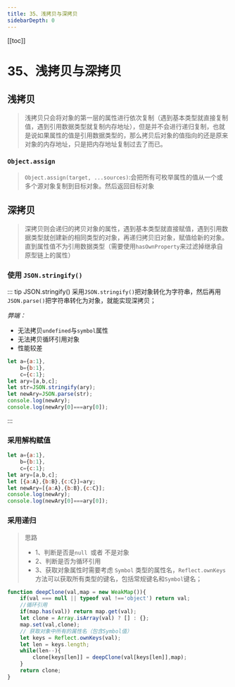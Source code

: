 ```yaml
---
title: 35、浅拷贝与深拷贝
sidebarDepth: 0
---
```

[[toc]]
# 35、浅拷贝与深拷贝
## 浅拷贝
>浅拷贝只会将对象的第一层的属性进行依次复制（遇到基本类型就直接复制值，遇到引用数据类型就复制内存地址），但是并不会进行递归复制，也就是说如果属性的值是引用数据类型的，那么拷贝后对象的值指向的还是原来对象的内存地址，只是把内存地址复制过去了而已。
### `Object.assign`
>`Object.assign(target, ...sources)`:会把所有可枚举属性的值从一个或多个源对象复制到目标对象。然后返回目标对象
## 深拷贝
>深拷贝则会递归的拷贝对象的属性，遇到基本类型就直接赋值，遇到引用数据类型就创建新的相同类型的对象，再递归拷贝旧对象，赋值给新的对象。直到属性值不为引用数据类型（需要使用`hasOwnProperty`来过滤掉继承自原型链上的属性）
### 使用 `JSON.stringify()`
::: tip JSON.stringify()
采用`JSON.stringify()`把对象转化为字符串，然后再用`JSON.parse()`把字符串转化为对象，就能实现深拷贝；

*弊端：*
- 无法拷贝`undefined`与`symbol`属性
- 无法拷贝循环引用对象
- 性能较差
```js
let a={a:1},
    b={b:1},
    c={c:1};
let ary=[a,b,c];
let str=JSON.stringify(ary);
let newAry=JSON.parse(str);
console.log(newAry);
console.log(newAry[0]===ary[0]);
```
:::
### 采用解构赋值
```js
let a={a:1},
    b={b:1},
    c={c:1};
let ary=[a,b,c];
let [{a:A},{b:B},{c:C}]=ary;
let newAry=[{a:A},{b:B},{c:C}];
console.log(newAry);
console.log(newAry[0]===ary[0]);
```
### 采用递归
>思路
> - 1、判断是否是`null `或者 不是对象
> - 2、判断是否为循环引用
> - 3、获取对象属性时需要考虑 `Symbol` 类型的属性名，`Reflect.ownKeys` 方法可以获取所有类型的键名，包括常规键名和`Symbol`键名；
```js
function deepClone(val,map = new WeakMap()){
	if(val === null || typeof val !=='object') return val;
	//循环引用
	if(map.has(val)) return map.get(val);
	let clone = Array.isArray(val) ? [] : {};
	map.set(val,clone);
	// 获取对象中所有的属性名（包含Symbol值）
	let keys = Reflect.ownKeys(val);
	let len = keys.length;
	while(len--){
		clone[keys[len]] = deepClone(val[keys[len]],map);
	}
	return clone;
}
```
